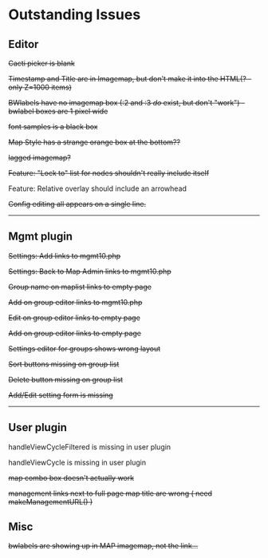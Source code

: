 # Outstanding Issues

## Editor

~~Cacti picker is blank~~

~~Timestamp and Title are in Imagemap, but don't make it into the HTML(? - only Z=1000 items)~~

~~BWlabels have no imagemap box (:2 and :3 _do_ exist, but don't "work") - bwlabel boxes are 1 pixel wide~~

~~font samples is a black box~~

~~Map Style has a strange orange box at the bottom??~~

~~lagged imagemap?~~

~~Feature: "Lock to" list for nodes shouldn't really include itself~~

Feature: Relative overlay should include an arrowhead

~~Config editing all appears on a single line.~~

---

## Mgmt plugin

~~Settings: Add links to mgmt10.php~~

~~Settings: Back to Map Admin  links to mgmt10.php~~

~~Group name on maplist links to empty page~~

~~Add on group editor links to mgmt10.php~~

~~Edit on group editor links to empty page~~

~~Add on group editor links to empty page~~

~~Settings editor for groups shows wrong layout~~

~~Sort buttons missing on group list~~

~~Delete button missing on group list~~

~~Add/Edit setting form is missing~~

---
## User plugin

handleViewCycleFiltered is missing in user plugin

handleViewCycle is missing in user plugin

~~map combo box doesn't actually work~~

~~management links next to full page map title are wrong ( need makeManagementURL() )~~

## Misc

~~bwlabels are showing up in MAP imagemap, not the link...~~
